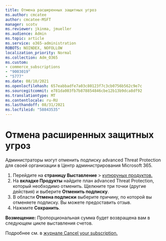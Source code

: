 ```yaml
---
title: Отмена расширенных защитных угроз
ms.author: cmcatee
author: cmcatee-MSFT
manager: scotv
ms.reviewer: jkinma, jmueller
ms.audience: Admin
ms.topic: article
ms.service: o365-administration
ROBOTS: NOINDEX, NOFOLLOW
localization_priority: Normal
ms.collection: Adm_O365
ms.custom:
- commerce_subscriptions
- "9003019"
- "5777"
ms.date: 08/10/2021
ms.openlocfilehash: 657eabbadfe7a03c80123f7c3cb0756b562c9e7c
ms.sourcegitcommit: e781da003fb7b878854846cbe12b13b9dca8df92
ms.translationtype: MT
ms.contentlocale: ru-RU
ms.lasthandoff: 08/31/2021
ms.locfileid: "58843535"
---
```

# <a name="cancel-advanced-threat-protection"></a>Отмена расширенных защитных угроз

Администраторы могут отменить подписку advanced Threat Protection для своей организации в Центр администрирования Microsoft 365.

1. Перейдите на **страницу Выставление**  >  [купюруных продуктов.](https://go.microsoft.com/fwlink/p/?linkid=842054)
2. На **вкладке Продукты** найдите план advanced Threat Protection, который необходимо отменить. Щелкните три точки (другие действия) и выберите **Отменить подписку**.
3. В области **Отмена подписки** выберите причину, по которой вы отменяете подписку. Вы можете предоставить отзыв.
4. Нажмите **Сохранить**.

**Возмещение:** Пропорциональная сумма будет возвращена вам в следующем цикле выставления счетов.

Подробнее см. в [журнале Cancel your subscription.](https://docs.microsoft.com/microsoft-365/commerce/subscriptions/cancel-your-subscription)